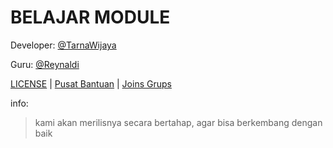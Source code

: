 # BELAJAR MODULE
Developer: [@TarnaWijaya](https://github.com/TarnaWijaya)

Guru: [@Reynaldi](https://t.me/kang_reynaldi)

[LICENSE](LICENSE.md) |
[Pusat Bantuan](https://github.com/TarnaWijaya/Belajar-Module/issues/2) |
[Joins Grups](https://chat.whatsapp.com/Gomu4BhzluT3gaXRHmNs4n)

info:
> kami akan merilisnya secara bertahap, agar bisa berkembang dengan baik
